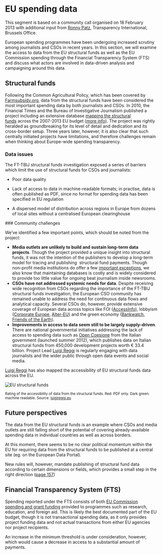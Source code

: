 # EU spending data

<div class="well">This segment is based on a community call organised on 18 February
2013 with
additional input from <a href="https://twitter.com/ronpatz">Ronny Patz</a>,
Transparency International, Brussels Office.</div>

European spending programmes have been undergoing increased scrutiny
among journalists and CSOs in recent years. In this section, we will examine the
access to data from the EU structural funds as well as the EU Commission
spending through the Financial Transparency System (FTS) and discuss
what actors are involved in data-driven analysis and campaigning
around this data.

## Structural funds

Following the Common Agricultural Policy, which has been covered by
[Farmsubsidy.org](../farmsubsidy/), data from the structural funds have
been considered the most important spending data by both journalists and CSOs. In 2010, the Financial Times and the Bureau of
Investigative Journalism published a project including an extensive
database [mapping the structural
funds](http://datajournalismhandbook.org/1.0/en/case_studies_1.html) across
the 2007-2013 EU budget ([more info](http://blog.okfn.org/2011/03/08/a-kafkaesque-data-trail-the-hunt-for-europes-hidden-billions/)).
The project was rightly heralded as
groundbreaking for its level of detail and dedication and its cross-border
setup. Three years later, however, it is also clear that such centrally
initiated projects have limitations, and therefore challenges
remain when thinking about Europe-wide spending transparency.

### Data issues

The FT-TBIJ structural funds investigation exposed a series of barriers
which limit the use of structural funds for CSOs and journalists:

*  Poor data quality

*  Lack of access to data in machine-readable formats; in practise, data
    is often published as PDF, since no format for spending data has
    been specified in EU regulation

*  A dispersed model of distribution across regions in Europe from
    dozens of local sites without a centralised European clearinghouse

### Community challenges

We’ve identified a few important points, which should be noted from the
project:

*  **Media outlets are unlikely to build and sustain long-term data
    projects**. Though the project provided a unique insight into
    structural funds, it was not the intention of the publishers to
    develop a long-term model for tracing and publishing  structural
    fund payments. Though non-profit media institutions do offer a few
    [important exceptions](http://projects.propublica.org/docdollars/),
    we also know that maintaining databases is costly and is widely
    considered to provide too little value for ongoing beat journalism inside
    newsrooms.
*  **CSOs have not addressed systemic needs for data**. Despite receiving
    wide recognition from CSOs regarding the importance of the FT-TBIJ
    structural funds investigation, the European CSO community has
    remained unable to address the need for continuous data flows and
    analytical capacity. Several CSOs do, however, provide extensive
    coverage of European data across topics like FOI ([AccessInfo](http://www.access-info.org)),
    lobbyism ([Corporate Europe](http://corporateeurope.org), [Alter-EU](http://www.alter-eu.org)) and the green economy
    ([Bankwatch](http://bankwatch.org), [Friends of the Earth](http://foei.org)).
*  **Improvements in access to data seem still to be largely supply-driven**. There are national governmental initiatives addressing the
    lack of access to spending data such as [Open
    Coesione](http://www.opencoesione.gov.it/) from the Italian
    government (launched summer 2012), which publishes data on Italian
    structural funds from 450,000 development projects worth € 33.4
    billion. Project Lead [Luigi Reggi](http://luigireggi.eu) is
    regularly engaging with data journalists and the wider public
    through open data events and social media.

[Luigi Reggi](http://luigireggi.eu) has also mapped the accessibility of
EU structural funds data across the EU.

![EU structural funds](8895739707_955cb8bcac_z.jpg)

<small>Rating of the accessibility of data
from the structural funds. Red: PDF only. Dark green: machine
readable. Source: [luigireggi.eu](http://luigireggi.eu)</small>

## Future perspectives

The data from the EU structural funds is an example where CSOs and media
outlets are still falling short of the potential of covering already-available spending data in individual countries as well as across
borders.

At this moment, there seems to be no clear political momentum within the
EU for requiring data from the structural funds to be published at a
central site (eg. on the European Data Portal).

New rules will, however, mandate publishing of structural fund data
according to certain dimensions or fields, which provides a small step in
the right direction ([page
157](http://eur-lex.europa.eu/LexUriServ/LexUriServ.do?uri=COM:2012:0496:FIN:EN:PDF))

## Financial Transparency System (FTS)

Spending reported under the FTS consists of both [EU Commission spending
and grant funding](http://community.openspending.org/research/eu/) provided to
programmes such as research, education, and foreign aid. This is likely the best documented part of the EU budget, though it is not transactional spending data, as it only provides project funding data
and not actual transactions from either EU agencies nor project recipients.

An increase in the minimum threshold is under consideration,
however, which would cause a decrease in access to a substantial amount of
payments.
